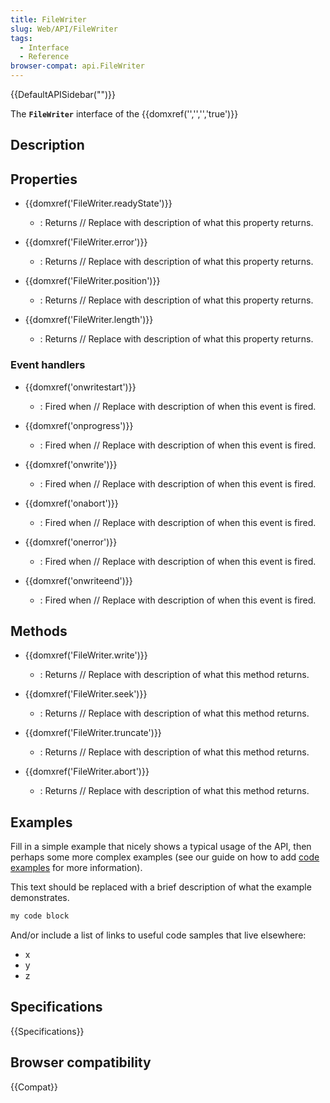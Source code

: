 ```yaml
---
title: FileWriter
slug: Web/API/FileWriter
tags:
  - Interface
  - Reference
browser-compat: api.FileWriter
---
```

{{DefaultAPISidebar("")}}

The **`FileWriter`** interface of the {{domxref('','','','true')}} 

## Description

 

## Properties

- {{domxref('FileWriter.readyState')}}
  - : Returns // Replace with description of what this property returns.

- {{domxref('FileWriter.error')}}
  - : Returns // Replace with description of what this property returns.

- {{domxref('FileWriter.position')}}
  - : Returns // Replace with description of what this property returns.

- {{domxref('FileWriter.length')}}
  - : Returns // Replace with description of what this property returns.

### Event handlers

- {{domxref('onwritestart')}}
  - : Fired when // Replace with description of when this event is fired.

- {{domxref('onprogress')}}
  - : Fired when // Replace with description of when this event is fired.

- {{domxref('onwrite')}}
  - : Fired when // Replace with description of when this event is fired.

- {{domxref('onabort')}}
  - : Fired when // Replace with description of when this event is fired.

- {{domxref('onerror')}}
  - : Fired when // Replace with description of when this event is fired.

- {{domxref('onwriteend')}}
  - : Fired when // Replace with description of when this event is fired.

## Methods

- {{domxref('FileWriter.write')}}
  - : Returns // Replace with description of what this method returns.

- {{domxref('FileWriter.seek')}}
  - : Returns // Replace with description of what this method returns.

- {{domxref('FileWriter.truncate')}}
  - : Returns // Replace with description of what this method returns.

- {{domxref('FileWriter.abort')}}
  - : Returns // Replace with description of what this method returns.

## Examples

Fill in a simple example that nicely shows a typical usage of the API, then perhaps some more complex examples (see our guide on how to add [code examples](/en-US/docs/MDN/Contribute/Structures/Code_examples) for more information).

This text should be replaced with a brief description of what the example demonstrates.

```js
my code block
```

And/or include a list of links to useful code samples that live elsewhere:

*   x
*   y
*   z

## Specifications

{{Specifications}}

## Browser compatibility

{{Compat}}

